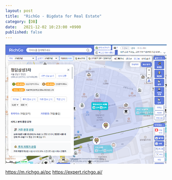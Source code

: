 ```yaml
---
layout: post
title:  "RichGo - Bigdata for Real Estate"
category: [DB]
date:   2021-12-02 10:23:00 +0900
published: false
---
```

<script src="https://cdn.mathjax.org/mathjax/latest/MathJax.js?config=TeX-AMS-MML_HTMLorMML" type="text/javascript"></script>


![사진은 본문과 직접 관련은 없음.](/assets/img/posts/richigo.png)

<https://m.richgo.ai/pc>
<https://expert.richgo.ai/>
